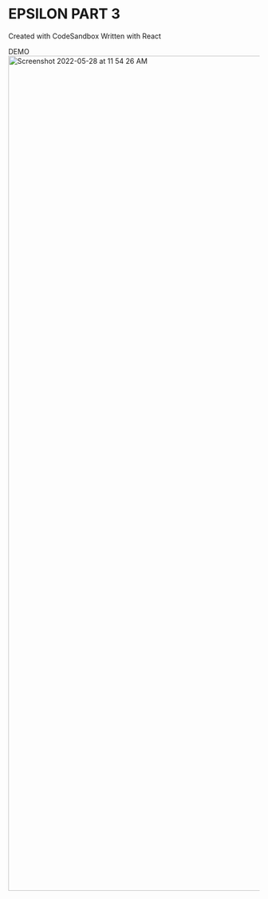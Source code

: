 # EPSILON PART 3
Created with CodeSandbox
Written with React

DEMO 
<img width="1672" alt="Screenshot 2022-05-28 at 11 54 26 AM" src="https://user-images.githubusercontent.com/33520299/170813285-d5288591-de2c-4d03-a9c4-4c73ef265fa4.png">
